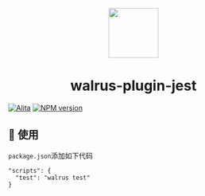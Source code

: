 <p align="center">
  <a href="https://github.com/walrus-plus/walrus">
    <img width="100" src="https://avatars0.githubusercontent.com/u/55735928?s=200&v=4">
  </a>
</p>

<h1 align="center">walrus-plugin-jest</h1>

[![Alita](https://img.shields.io/badge/alitajs-walrus-blue.svg)](https://github.com/walrus-plus/walrus)
[![NPM version](https://img.shields.io/npm/v/@walrus/walrus-plugin-jest.svg?style=flat)](https://npmjs.org/package/@walrus/walrus-plugin-jest)

## 🔨 使用

`package.json`添加如下代码

```
"scripts": {
  "test": "walrus test"
}

```
